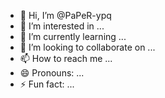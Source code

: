 - 👋 Hi, I’m @PaPeR-ypq
- 👀 I’m interested in ...
- 🌱 I’m currently learning ...
- 💞️ I’m looking to collaborate on ...
- 📫 How to reach me ...
- 😄 Pronouns: ...
- ⚡ Fun fact: ...

<!---
PaPeR-ypq/PaPeR-ypq is a ✨ special ✨ repository because its `README.md` (this file) appears on your GitHub profile.
You can click the Preview link to take a look at your changes.
--->
